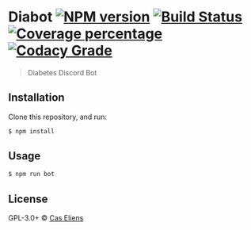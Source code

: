 # Diabot [![NPM version][npm-image]][npm-url] [![Build Status][travis-image]][travis-url] [![Coverage percentage][coveralls-image]][coveralls-url] [![Codacy Grade][codacy-image]][codacy-url]

> Diabetes Discord Bot

## Installation

Clone this repository, and run:
```sh
$ npm install
```

## Usage

```js
$ npm run bot
```
## License

GPL-3.0+ © [Cas Eliens](https://github.com/cascer1)


[npm-image]: https://badge.fury.io/js/Diabot.svg
[npm-url]: https://npmjs.org/package/Diabot
[travis-image]: https://travis-ci.org/cascer1/Diabot.svg?branch=master
[travis-url]: https://travis-ci.org/cascer1/Diabot
[daviddm-image]: https://david-dm.org/cascer1/Diabot.svg?theme=shields.io
[daviddm-url]: https://david-dm.org/cascer1/Diabot
[coveralls-image]: https://coveralls.io/repos/cascer1/Diabot/badge.svg
[coveralls-url]: https://coveralls.io/r/cascer1/Diabot
[codacy-image]: https://api.codacy.com/project/badge/Grade/7eb5dded36de46638d4b306f96ddc5d4
[codacy-url]: https://www.codacy.com/app/cascer1/diabot?utm_source=github.com&amp;utm_medium=referral&amp;utm_content=cascer1/diabot&amp;utm_campaign=Badge_Grade
